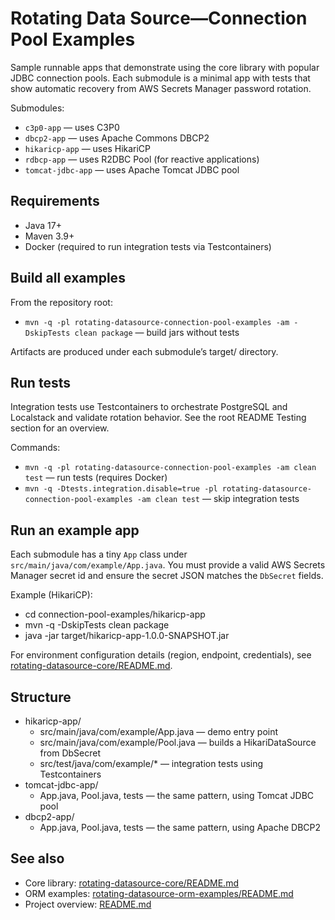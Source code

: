 # Rotating Data Source—Connection Pool Examples

Sample runnable apps that demonstrate using the core library with popular JDBC connection pools. Each submodule is a
minimal app with tests that show automatic recovery from AWS Secrets Manager password rotation.

Submodules:

- `c3p0-app` — uses C3P0
- `dbcp2-app` — uses Apache Commons DBCP2
- `hikaricp-app` — uses HikariCP
- `rdbcp-app` — uses R2DBC Pool (for reactive applications)
- `tomcat-jdbc-app` — uses Apache Tomcat JDBC pool

## Requirements

- Java 17+
- Maven 3.9+
- Docker (required to run integration tests via Testcontainers)

## Build all examples

From the repository root:

- `mvn -q -pl rotating-datasource-connection-pool-examples -am -DskipTests clean package` — build jars without tests

Artifacts are produced under each submodule’s target/ directory.

## Run tests

Integration tests use Testcontainers to orchestrate PostgreSQL and Localstack and validate rotation behavior. See the
root README Testing section for an overview.

Commands:

- `mvn -q -pl rotating-datasource-connection-pool-examples -am clean test` — run tests (requires Docker)
- `mvn -q -Dtests.integration.disable=true -pl rotating-datasource-connection-pool-examples -am clean test` — skip
  integration tests

## Run an example app

Each submodule has a tiny `App` class under `src/main/java/com/example/App.java`. You must provide a valid AWS Secrets
Manager secret id and ensure the secret JSON matches the `DbSecret` fields.

Example (HikariCP):

- cd connection-pool-examples/hikaricp-app
- mvn -q -DskipTests clean package
- java -jar target/hikaricp-app-1.0.0-SNAPSHOT.jar

For environment configuration details (region, endpoint, credentials),
see [rotating-datasource-core/README.md](../README.md).

## Structure

- hikaricp-app/
    - src/main/java/com/example/App.java — demo entry point
    - src/main/java/com/example/Pool.java — builds a HikariDataSource from DbSecret
    - src/test/java/com/example/* — integration tests using Testcontainers
- tomcat-jdbc-app/
    - App.java, Pool.java, tests — the same pattern, using Tomcat JDBC pool
- dbcp2-app/
    - App.java, Pool.java, tests — the same pattern, using Apache DBCP2

## See also

- Core library: [rotating-datasource-core/README.md](../rotating-datasource-core/README.md)
- ORM examples: [rotating-datasource-orm-examples/README.md](../rotating-datasource-orm-examples/README.md)
- Project overview: [README.md](../README.md)
